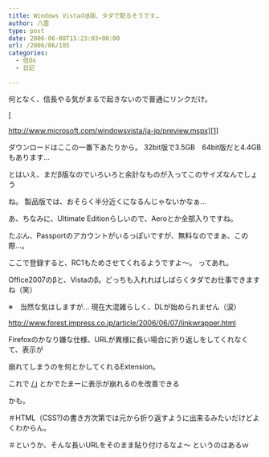 ```yaml
---
title: Windows Vistaのβ版、タダで配るそうです…
author: 八雲
type: post
date: 2006-06-08T15:23:03+00:00
url: /2006/06/105
categories:
  - 信On
  - 日記

---
```

何となく、信長やる気がまるで起きないので普通にリンクだけ。
  
[
  
http://www.microsoft.com/windowsvista/ja-jp/preview.mspx][1]
  
ダウンロードはここの一番下あたりから。 32bit版で3.5GB　64bit版だと4.4GBもあります…
  
とはいえ、まだβ版なのでいろいろと余計なものが入ってこのサイズなんでしょう
  
ね。 製品版では、おそらく半分近くになるんじゃないかなぁ…
  
あ、ちなみに、Ultimate Editionらしいので、Aeroとか全部入りですね。
  
たぶん、Passportのアカウントがいるっぽいですが、無料なのでまぁ、この際…。
  
ここで登録すると、RC1もためさせてくれるようですよ～。 ってあれ。
  
Office2007のβと、Vistaのβ。どっちも入れればしばらくタダでお仕事できますね（笑）
  
※　当然な気はしますが… 現在大混雑らしく、DLが始められません（涙）

<http://www.forest.impress.co.jp/article/2006/06/07/linkwrapper.html>
  
Firefoxのかなり嫌な仕様、URLが異様に長い場合に折り返しをしてくれなくて、表示が
  
崩れてしまうのを何とかしてくれるExtension。
  
これで [/.j][2] とかでたまーに表示が崩れるのを改善できる
  
かも。
  
＃HTML（CSS?)の書き方次第では元から折り返すように出来るみたいだけどよくわからん。
  
＃というか、そんな長いURLをそのまま貼り付けるなよ～ というのはあるｗ

 [1]: http://www.microsoft.com/windowsvista/ja-jp/preview.mspx
 [2]: http://slashdot.jp/